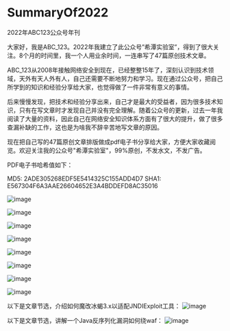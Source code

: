 # SummaryOf2022
2022年ABC123公众号年刊

大家好，我是ABC_123。2022年我建立了此公众号”希潭实验室”，得到了很大关注。8个月的时间里，我一个人用业余时间，一连串写了47篇原创技术文章。

ABC_123从2008年接触网络安全到现在，已经整整15年了，深刻认识到技术领域，天外有天人外有人，自己还需要不断地努力和学习。现在通过公众号，把自己所学到的知识和经验分享给大家，也觉得做了一件非常有意义的事情。

后来慢慢发现，把技术和经验分享出来，自己才是最大的受益者，因为很多技术知识，只有在写文章时才发现自己并没有完全理解。随着公众号的更新，过去一年我阅读了大量的资料，因此自己在网络安全知识体系方面有了很大的提升，做了很多查漏补缺的工作，这也是为啥我不辞辛苦地写文章的原因。

现在把自己写的47篇原创文章排版做成pdf电子书分享给大家，方便大家收藏阅览。欢迎关注我的公众号"希潭实验室"，99%原创，不发水文，不发广告。

PDF电子书哈希值如下：

MD5:  2ADE305268EDF5E5414325C155ADD4D7
SHA1: E567304F6A3AAE26604652E3A4BDDEFD8AC35016

![image](https://github.com/abc123info/SummaryOf2022/assets/143333826/c67537f6-808f-4b23-883a-c95a60fa928b)

![image](https://github.com/abc123info/SummaryOf2022/assets/143333826/13192d5f-4044-4bf1-9354-9dbcefcf880b)

![image](https://github.com/abc123info/SummaryOf2022/assets/143333826/8a553c6d-fb89-415b-ae9b-88141ddbb6c2)

![image](https://github.com/abc123info/SummaryOf2022/assets/143333826/46a4ca9c-06c9-4e31-991f-9ec9e2a2cae8)

![image](https://github.com/abc123info/SummaryOf2022/assets/143333826/0d8f0e25-39bd-4551-a190-5775d02f6f1a)

![image](https://github.com/abc123info/SummaryOf2022/assets/143333826/81eb64e3-0efe-42bb-a13b-ff74f200fb88)

![image](https://github.com/abc123info/SummaryOf2022/assets/143333826/da5311a0-1034-47e5-8cb3-e071d40ca723)

![image](https://github.com/abc123info/SummaryOf2022/assets/143333826/b2e80751-2a40-465d-9efc-fb39bdcfdadd)

以下是文章节选，介绍如何魔改冰蝎3.x以适配JNDIExploit工具：
![image](https://github.com/abc123info/SummaryOf2022/assets/143333826/441f7cdd-ad29-4e46-ab5e-f983441ad4c4)

以下是文章节选，讲解一个Java反序列化漏洞如何绕waf：
![image](https://github.com/abc123info/SummaryOf2022/assets/143333826/34ae15f4-a72f-469a-8d8c-6e458516202f)
